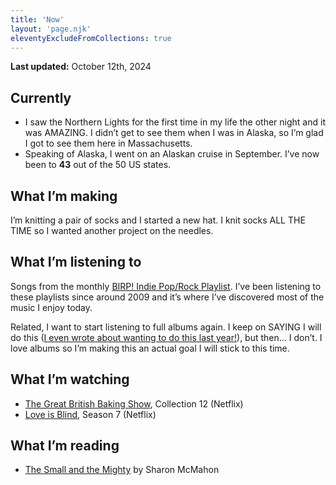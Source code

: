 ```yaml
---
title: 'Now'
layout: 'page.njk'
eleventyExcludeFromCollections: true
---
```

**Last updated:** October 12th, 2024

## Currently
* I saw the Northern Lights for the first time in my life the other night and it was AMAZING.  I didn’t get to see them when I was in Alaska, so I’m glad I got to see them here in Massachusetts.
* Speaking of Alaska, I went on an Alaskan cruise in September. I’ve now been to **43** out of the 50 US states.

## What I’m making
I’m knitting a pair of socks and I started a new hat. I knit socks ALL THE TIME so I wanted another project on the needles. 

## What I’m listening to
Songs from the monthly [BIRP! Indie Pop/Rock Playlist](https://open.spotify.com/playlist/3lD42YuSOtDiAu9bhCZTKe?si=XWCaQ6B8Roqp1YBBpBXBZg&pi=u-ArdE53o7Txe_). I’ve been listening to these playlists since around 2009 and it’s where I’ve discovered most of the music I enjoy today. 

Related, I want to start listening to full albums again. I keep on SAYING I will do this ([I even wrote about wanting to do this last year!](/five-things-i-want-to-do-in-2023)), but then… I don’t. I love albums so I’m making this an actual goal I will stick to this time.

## What I’m watching
* [The Great British Baking Show](https://www.netflix.com/title/80063224), Collection 12 (Netflix)
* [Love is Blind](https://www.netflix.com/title/80996601), Season 7 (Netflix)

## What I’m reading
* [The Small and the Mighty](https://app.thestorygraph.com/books/2119dc6c-6553-4a8a-bf1e-6e923bca6c84) by Sharon McMahon
